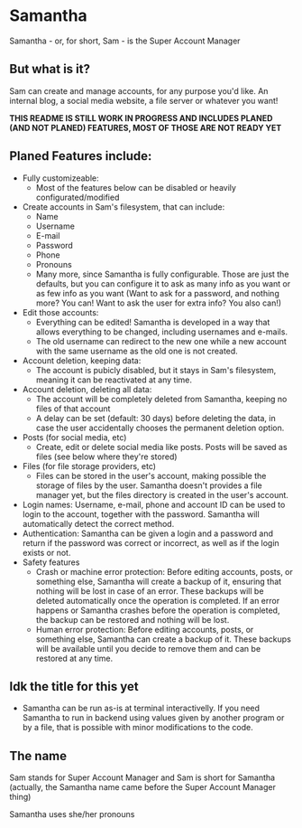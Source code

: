 # Samantha
Samantha - or, for short, Sam - is the Super Account Manager

## But what is it?
Sam can create and manage accounts, for any purpose you'd like. An internal blog, a social media website, a file server or whatever you want!

**THIS README IS STILL WORK IN PROGRESS AND INCLUDES PLANED (AND NOT PLANED) FEATURES, MOST OF THOSE ARE NOT READY YET**

## Planed Features include:
- Fully customizeable:
    - Most of the features below can be disabled or heavily configurated/modified
- Create accounts in Sam's filesystem, that can include:
    - Name
    - Username
    - E-mail
    - Password
    - Phone
    - Pronouns
    - Many more, since Samantha is fully configurable. Those are just the defaults, but you can configure it to ask as many info as you want or as few info as you want (Want to ask for a password, and nothing more? You can! Want to ask the user for extra info? You also can!)
- Edit those accounts:
    - Everything can be edited! Samantha is developed in a way that allows everything to be changed, including usernames and e-mails.
    - The old username can redirect to the new one while a new account with the same username  as the old one is not created.
- Account deletion, keeping data:
    - The account is pubicly disabled, but it stays in Sam's filesystem, meaning it can be reactivated at any time.
- Account deletion, deleting all data:
    - The account will be completely deleted from Samantha, keeping no files of that account
    - A delay can be set (default: 30 days) before deleting the data, in case the user accidentally chooses the permanent deletion option.
- Posts (for social media, etc)
    - Create, edit or delete social media like posts. Posts will be saved as files (see below where they're stored)
- Files (for file storage providers, etc)
    - Files can be stored in the user's account, making possible the storage of files by the user. Samantha doesn't provides a file manager yet, but the files directory is created in the user's account.
- Login names: Username, e-mail, phone and account ID can be used to login to the account, together with the password. Samantha will automatically detect the correct method.
- Authentication: Samantha can be given a login and a password and return if the password was correct or incorrect, as well as if the login exists or not.
- Safety features
    - Crash or machine error protection: Before editing accounts, posts, or something else, Samantha will create a backup of it, ensuring that nothing will be lost in case of an error. These backups will be deleted automatically once the operation is completed. If an error happens or Samantha crashes before the operation is completed, the backup can be restored and nothing will be lost.
    - Human error protection: Before editing accounts, posts, or something else, Samantha can create a backup of it. These backups will be available until you decide to remove them and can be restored at any time.



## Idk the title for this yet
- Samantha can be run as-is at terminal interactivelly. If you need Samantha to run in backend using values given by another program or by a file, that is possible with minor modifications to the code. 

## The name
Sam stands for Super Account Manager and Sam is short for Samantha (actually, the Samantha name came before the Super Account Manager thing)

Samantha uses she/her pronouns
